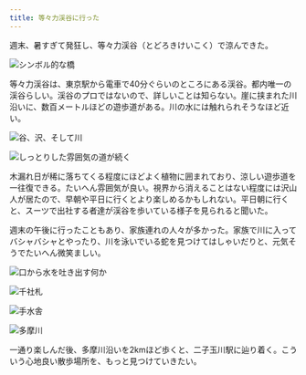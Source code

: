 ```yaml
---
title: 等々力渓谷に行った
---
```

週末、暑すぎて発狂し、等々力渓谷（とどろきけいこく）で涼んできた。

![](https://lh4.googleusercontent.com/JT0IJSUo2A0b7joclI7HR8MsVOZBcDAqseERScBMcWRxwJIQIbFCeI3giBaXx55y6CJlTqueyp4hhfdpidb7Q5f5FYbc-LSU7Q2HPIS1YESi9zIOWU9Yi0JwtshSOK2kCVdf8iDU7X5kxryh8yYhKu8 "シンボル的な橋")

等々力渓谷は、東京駅から電車で40分ぐらいのところにある渓谷。都内唯一の渓谷らしい。渓谷のプロではないので、詳しいことは知らない。崖に挟まれた川沿いに、数百メートルほどの遊歩道がある。川の水には触れられそうなほど近い。

![](https://lh5.googleusercontent.com/RVgFiIcI3W9YwTkMCOiyRM6BOQttFqnV544fqGbsrAPGo2SaeCHlozrQSbqdEcFdwPLdinsuF4krbbh8b9QwJXHfreUGq_3BOoUjoVHiTSDv4fGwNhF3WiggXxbq-yM1A325Wuzc0DJibftiLgsL5x8 "谷、沢、そして川")

![](https://lh3.googleusercontent.com/t2qPhW86wJnmAT-Z6cXmnCeW1mjKixNmVrqaiB1uUp7OSVVvWAPRL8E_T_3DGdUJheCBPgvoM-6V21vCost_qnGp0bEeRsEeP7USJj5-ZhDuwnJwxPpPGn5UjJgd2tr9zZnJXzuywWtizuxx9hRWY1k "しっとりした雰囲気の道が続く")

木漏れ日が稀に落ちてくる程度にほどよく植物に囲まれており、涼しい遊歩道を一往復できる。たいへん雰囲気が良い。視界から消えることはない程度には沢山人が居たので、早朝や平日に行くとより楽しめるかもしれない。平日朝に行くと、スーツで出社する者達が渓谷を歩いている様子を見られると聞いた。

週末の午後に行ったこともあり、家族連れの人々が多かった。家族で川に入ってバシャバシャとやったり、川を泳いでいる蛇を見つけてはしゃいだりと、元気そうでたいへん微笑ましい。

![](https://lh5.googleusercontent.com/2eoP7VIlPBsqVbg1oQaX7wSnQKADRmFpt2SJh-JbJwYjRncLsGa22_5go8YxbmnLhTw9c57z4LjjQwi6obOBsOEPGMKniE-yhV2mBGjMd_pFCPMVgR9nD-CstxRZtYLaD4nByEdsKZBRoedONPY_zAA "口から水を吐き出す何か")

![](https://lh4.googleusercontent.com/_PrcgK7cROHUlVCPe03yVo5M7kNR-Wj56-Sa2Tu1nsczJGvL0o8A8uKhM05YhI3yP8zNDvKC6Q5v9gYcfTMYVGFgNrmbxKF13_7FDvv_-2faIANSQVxpw-urFbKDItzsD_EalYxYHByMSaww2hrOK4w "千社札")

![](https://lh5.googleusercontent.com/eQCVxU2-VHlfcE8eNhnmH9CSPsDOsrxO5VCURxwd_CotY2_TgbevmR8r4Ps9xLPO8IEtEDD37DIgLE5_rbzc71_aOaK8NvAIHPc7xBfZUxYBY_E4HLhOKlo1xv7Fdg-g3T3y83l8Znb0HRsaxdXFlLY "手水舎")

![](https://lh6.googleusercontent.com/tXhQSE37eEkBdByJlql5OnkiCA0nN24EyEq0pseYT9A5hW0uf03rGNKJGyJf6JwUVkPPGbUf2KvvqqmW6reEqc68AIP0DkAGSQjjskKhalbe2MzP0nGWdnk7b3ELWnjgo6PoL9nOpwhP9rg3e-0AxN4 "多摩川")

一通り楽しんだ後、多摩川沿いを2kmほど歩くと、二子玉川駅に辿り着く。こういう心地良い散歩場所を、もっと見つけていきたい。
